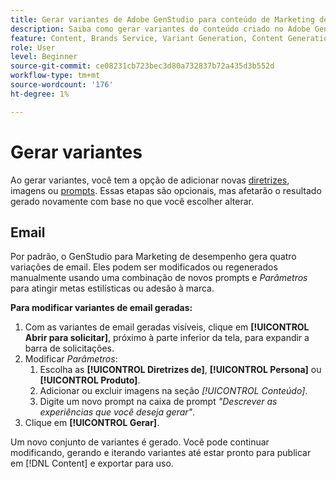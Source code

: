 ```yaml
---
title: Gerar variantes de Adobe GenStudio para conteúdo de Marketing de desempenho
description: Saiba como gerar variantes do conteúdo criado no Adobe GenStudio para Marketing de desempenho.
feature: Content, Brands Service, Variant Generation, Content Generation
role: User
level: Beginner
source-git-commit: ce08231cb723bec3d80a732837b72a435d3b552d
workflow-type: tm+mt
source-wordcount: '176'
ht-degree: 1%

---
```



# Gerar variantes

Ao gerar variantes, você tem a opção de adicionar novas [diretrizes](/help/user-guide/guidelines/overview.md), imagens ou [prompts](/help/user-guide/effective-prompts.md). Essas etapas são opcionais, mas afetarão o resultado gerado novamente com base no que você escolher alterar.

## Email

Por padrão, o GenStudio para Marketing de desempenho gera quatro variações de email. Eles podem ser modificados ou regenerados manualmente usando uma combinação de novos prompts e _Parâmetros_ para atingir metas estilísticas ou adesão à marca.

**Para modificar variantes de email geradas:**

1. Com as variantes de email geradas visíveis, clique em **[!UICONTROL Abrir para solicitar]**, próximo à parte inferior da tela, para expandir a barra de solicitações.
1. Modificar _Parâmetros_:
   1. Escolha as **[!UICONTROL Diretrizes de]**, **[!UICONTROL Persona]** ou **[!UICONTROL Produto]**[](/help/user-guide/guidelines/overview.md).
   1. Adicionar ou excluir imagens na seção _[!UICONTROL Conteúdo]_.
   1. Digite um novo prompt na caixa de prompt _&quot;Descrever as experiências que você deseja gerar&quot;_.
1. Clique em **[!UICONTROL Gerar]**.

Um novo conjunto de variantes é gerado. Você pode continuar modificando, gerando e iterando variantes até estar pronto para publicar em [!DNL Content] e exportar para uso.

